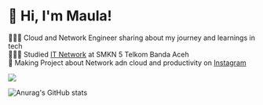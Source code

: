 <!-- Level 3: Add custom code -->

# 👋 Hi, I'm Maula!
👩🏻‍💻 Cloud and Network Engineer sharing about my journey and learnings in tech<br/>
👩🏻‍🎓 Studied [IT Network](https://www.instagram.com/smkn5telkomaceh?igsh=MnA3ZHRmYzl6cTJi) at SMKN 5 Telkom Banda Aceh<br/>
🎨 Making Project about Network adn cloud and productivity on [Instagram](https://www.instagram.com/maumhmd)<br/>

<!-- GitHub stats from https://github.com/anuraghazra/github-readme-stats -->
![](https://github-readme-stats.vercel.app/api?username=MHD1890&theme=github_dark&hide_border=false&include_all_commits=true&count_private=true)<br/>

![Anurag's GitHub stats](https://github-readme-stats.vercel.app/api?username=MHD1890&theme=github_dark_icons=true)
